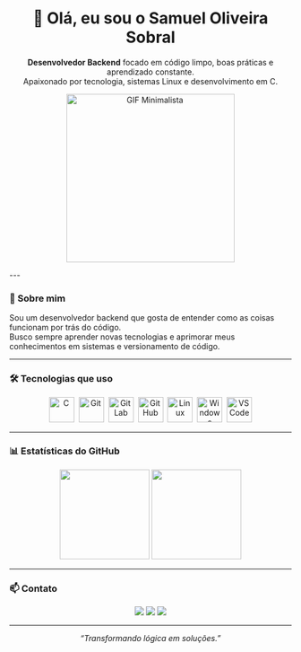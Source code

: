 <!-- README personalizado de Samuel Oliveira Sobral -->
<h1 align="center">👋 Olá, eu sou o Samuel Oliveira Sobral</h1>

<p align="center">
  <b>Desenvolvedor Backend</b> focado em código limpo, boas práticas e aprendizado constante.<br>
  Apaixonado por tecnologia, sistemas Linux e desenvolvimento em C.
</p>

<p align="center">
  <img src="https://i.pinimg.com/originals/c1/fc/9d/c1fc9d7f6ae08d56f2b84e81799790a5.gif" alt="GIF Minimalista" width="300px">
</p>
---

### 🧠 Sobre mim
Sou um desenvolvedor backend que gosta de entender como as coisas funcionam por trás do código.  
Busco sempre aprender novas tecnologias e aprimorar meus conhecimentos em sistemas e versionamento de código.

---

### 🛠️ Tecnologias que uso
<div align="center">
  <img src="https://cdn.jsdelivr.net/gh/devicons/devicon/icons/c/c-original.svg" title="C" alt="C" width="45" height="45"/>&nbsp;
  <img src="https://cdn.jsdelivr.net/gh/devicons/devicon/icons/git/git-original.svg" title="Git" alt="Git" width="45" height="45"/>&nbsp;
  <img src="https://cdn.jsdelivr.net/gh/devicons/devicon/icons/gitlab/gitlab-original.svg" title="GitLab" alt="GitLab" width="45" height="45"/>&nbsp;
  <img src="https://cdn.jsdelivr.net/gh/devicons/devicon/icons/github/github-original.svg" title="GitHub" alt="GitHub" width="45" height="45"/>&nbsp;
  <img src="https://cdn.jsdelivr.net/gh/devicons/devicon/icons/linux/linux-original.svg" title="Linux" alt="Linux" width="45" height="45"/>&nbsp;
  <img src="https://cdn.jsdelivr.net/gh/devicons/devicon/icons/windows8/windows8-original.svg" title="Windows" alt="Windows" width="45" height="45"/>&nbsp;
  <img src="https://cdn.jsdelivr.net/gh/devicons/devicon/icons/vscode/vscode-original.svg" title="VSCode" alt="VSCode" width="45" height="45"/>
</div>

---

### 📊 Estatísticas do GitHub
<div align="center">
  <img height="160em" src="https://github-readme-stats.vercel.app/api?username=samueloliveirasobral&show_icons=true&theme=radical&include_all_commits=true&count_private=true"/>
  <img height="160em" src="https://github-readme-stats.vercel.app/api/top-langs/?username=samueloliveirasobral&layout=compact&langs_count=7&theme=radical"/>
</div>

---

### 📫 Contato
<div align="center">
  <a href="https://github.com/samueloliveirasobral"><img src="https://img.shields.io/badge/GitHub-100000?style=for-the-badge&logo=github&logoColor=white"/></a>
  <a href="mailto:"><img src="https://img.shields.io/badge/Email-D14836?style=for-the-badge&logo=gmail&logoColor=white"/></a>
  <a href="#"><img src="https://img.shields.io/badge/LinkedIn-0A66C2?style=for-the-badge&logo=linkedin&logoColor=white"/></a>
</div>

---

<div align="center">
  <i>“Transformando lógica em soluções.”</i>
</div>
